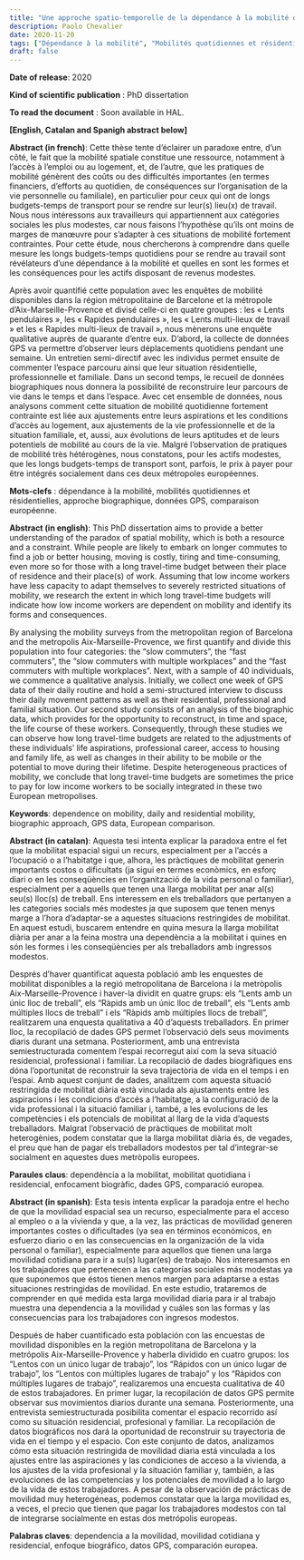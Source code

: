 ```yaml
---
title: "Une approche spatio-temporelle de la dépendance à la mobilité dans les métropoles de Barcelone et d’Aix-Marseille-Provence"
description: Paolo Chevalier
date: 2020-11-20 
tags: ["Dépendance à la mobilité", "Mobilités quotidiennes et résidentielles", "Approche biographique", "Données GPS", "Comparaison européenne"]
draft: false
---
```


**Date of release**: 2020

**Kind of scientific publication** : PhD dissertation

**To read the document** : Soon available in HAL.  

**[English, Catalan and Spanigh abstract below]**


**Abstract (in french)**: Cette thèse tente d’éclairer un paradoxe entre, d’un côté, le fait que la mobilité spatiale constitue une ressource, notamment à l’accès à l’emploi ou au logement, et, de l’autre, que les pratiques de mobilité génèrent des coûts ou des difficultés importantes (en termes financiers, d’efforts au quotidien, de conséquences sur l’organisation de la vie personnelle ou familiale), en particulier pour ceux qui ont de longs budgets-temps de transport pour se rendre sur leur(s) lieu(x) de travail. Nous nous intéressons aux travailleurs qui appartiennent aux catégories sociales les plus modestes, car nous faisons l’hypothèse qu’ils ont moins de marges de manœuvre pour s’adapter à ces situations de mobilité fortement contraintes. Pour cette étude, nous chercherons à comprendre dans quelle mesure les longs budgets-temps quotidiens pour se rendre au travail sont révélateurs d’une dépendance à la mobilité et quelles en sont les formes et les conséquences pour les actifs disposant de revenus modestes.

Après avoir quantifié cette population avec les enquêtes de mobilité disponibles dans la région métropolitaine de Barcelone et la métropole d’Aix-Marseille-Provence et divisé celle-ci en quatre groupes : les « Lents pendulaires », les « Rapides pendulaires », les « Lents multi-lieux de travail » et les « Rapides multi-lieux de travail », nous mènerons une enquête qualitative auprès de quarante d’entre eux. D’abord, la collecte de données GPS va permettre d’observer leurs déplacements quotidiens pendant une semaine. Un entretien semi-directif avec les individus permet ensuite de commenter l’espace parcouru ainsi que leur situation résidentielle, professionnelle et familiale. Dans un second temps, le recueil de données biographiques nous donnera la possibilité de reconstruire leur parcours de vie dans le temps et dans l’espace. Avec cet ensemble de données, nous analysons comment cette situation de mobilité quotidienne fortement contrainte est liée aux ajustements entre leurs aspirations et les conditions d’accès au logement, aux ajustements de la vie professionnelle et de la situation familiale, et, aussi, aux évolutions de leurs aptitudes et de leurs potentiels de mobilité au cours de la vie. Malgré l’observation de pratiques de mobilité très hétérogènes, nous constatons, pour les actifs modestes, que les longs budgets-temps de transport sont, parfois, le prix à payer pour être intégrés socialement dans ces deux métropoles européennes.

**Mots-clefs** : dépendance à la mobilité, mobilités quotidiennes et résidentielles, approche biographique, données GPS, comparaison européenne.


**Abstract (in english)**: This PhD dissertation aims to provide a better understanding of the paradox of spatial mobility, which is both a resource and a constraint. While people are likely to embark on longer commutes to find a job or better housing, moving is costly, tiring and time-consuming, even more so for those with a long travel-time budget between their place of residence and their place(s) of work. Assuming that low income workers have less capacity to adapt themselves to severely restricted situations of mobility, we research the extent in which long travel-time budgets will indicate how low income workers are dependent on mobility and identify its forms and consequences. 

By analysing the mobility surveys from the metropolitan region of Barcelona and the metropolis Aix-Marseille-Provence, we first quantify and divide this population into four categories: the “slow commuters”, the “fast commuters”, the “slow commuters with multiple workplaces” and the “fast commuters with multiple workplaces”. Next, with a sample of 40 individuals, we commence a qualitative analysis. Initially, we collect one week of GPS data of their daily routine and hold a semi-structured interview to discuss their daily movement patterns as well as their residential, professional and familial situation. Our second study consists of an analysis of the biographic data, which provides for the opportunity to reconstruct, in time and space, the life course of these workers. Consequently, through these studies we can observe how long travel-time budgets are related to the adjustments of these individuals’ life aspirations, professional career, access to housing and family life, as well as changes in their ability to be mobile or the potential to move during their lifetime. Despite heterogeneous practices of mobility, we conclude that long travel-time budgets are sometimes the price to pay for low income workers to be socially integrated in these two European metropolises.

**Keywords**: dependence on mobility, daily and residential mobility, biographic approach, GPS data, European comparison.


**Abstract (in catalan)**: Aquesta tesi intenta explicar la paradoxa entre el fet que la mobilitat espacial sigui un recurs, especialment per a l’accés a l’ocupació o a l’habitatge i que, alhora, les pràctiques de mobilitat generin importants costos o dificultats (ja sigui en termes econòmics, en esforç diari o en les conseqüències en l’organització de la vida personal o familiar), especialment per a aquells que tenen una llarga mobilitat per anar al(s) seu(s) lloc(s) de treball. Ens interessem en els treballadors que pertanyen a les categories socials més modestes ja que suposem que tenen menys marge a l’hora d’adaptar-se a aquestes situacions restringides de mobilitat. En aquest estudi, buscarem entendre en quina mesura la llarga mobilitat diària per anar a la feina mostra una dependència a la mobilitat i quines en són les formes i les conseqüències per als treballadors amb ingressos modestos.

Després d’haver quantificat aquesta població amb les enquestes de mobilitat disponibles a la regió metropolitana de Barcelona i la metròpolis Aix-Marseille-Provence i haver-la dividit en quatre grups: els “Lents amb un únic lloc de treball”, els “Ràpids amb un únic lloc de treball”, els “Lents amb múltiples llocs de treball” i els “Ràpids amb múltiples llocs de treball”, realitzarem una enquesta qualitativa a 40 d’aquests treballadors. En primer lloc, la recopilació de dades GPS permet l’observació dels seus moviments diaris durant una setmana. Posteriorment, amb una entrevista semiestructurada comentem l’espai recorregut així com la seva situació residencial, professional i familiar. La recopilació de dades biogràfiques ens dóna l’oportunitat de reconstruir la seva trajectòria de vida en el temps i en l’espai. Amb aquest conjunt de dades, analitzem com aquesta situació restringida de mobilitat diària està vinculada als ajustaments entre les aspiracions i les condicions d’accés a l’habitatge, a la configuració de la vida professional i la situació familiar i, també, a les evolucions de les competències i els potencials de mobilitat al llarg de la vida d’aquests treballadors. Malgrat l’observació de pràctiques de mobilitat molt heterogènies, podem constatar que la llarga mobilitat diària és, de vegades, el preu que han de pagar els treballadors modestos per tal d’integrar-se socialment en aquestes dues metròpolis europees.

**Paraules claus**: dependència a la mobilitat, mobilitat quotidiana i residencial, enfocament biogràfic, dades GPS, comparació europea.


**Abstract (in spanish)**: Esta tesis intenta explicar la paradoja entre el hecho de que la movilidad espacial sea un recurso, especialmente para el acceso al empleo o a la vivienda y que, a la vez, las prácticas de movilidad generen importantes costes o dificultades (ya sea en términos económicos, en esfuerzo diario o en las consecuencias en la organización de la vida personal o familiar), especialmente para aquellos que tienen una larga movilidad cotidiana para ir a su(s) lugar(es) de trabajo. Nos interesamos en los trabajadores que pertenecen a las categorías sociales más modestas ya que suponemos que éstos tienen menos margen para adaptarse a estas situaciones restringidas de movilidad. En este estudio, trataremos de comprender en qué medida esta larga movilidad diaria para ir al trabajo muestra una dependencia a la movilidad y cuáles son las formas y las consecuencias para los trabajadores con ingresos modestos. 

Después de haber cuantificado esta población con las encuestas de movilidad disponibles en la región metropolitana de Barcelona y la metrópolis Aix-Marseille-Provence y haberla dividido en cuatro grupos: los “Lentos con un único lugar de trabajo”, los “Rápidos con un único lugar de trabajo”, los “Lentos con múltiples lugares de trabajo” y los “Rápidos con múltiples lugares de trabajo”, realizaremos una encuesta cualitativa de 40 de estos trabajadores. En primer lugar, la recopilación de datos GPS permite observar sus movimientos diarios durante una semana. Posteriormente, una entrevista semiestructurada posibilita comentar el espacio recorrido así como su situación residencial, profesional y familiar. La recopilación de datos biográficos nos dará la oportunidad de reconstruir su trayectoria de vida en el tiempo y el espacio. Con este conjunto de datos, analizamos cómo esta situación restringida de movilidad diaria está vinculada a los ajustes entre las aspiraciones y las condiciones de acceso a la vivienda, a los ajustes de la vida profesional y la situación familiar y, también, a las evoluciones de las competencias y los potenciales de movilidad a lo largo de la vida de estos trabajadores. A pesar de la observación de prácticas de movilidad muy heterogéneas, podemos constatar que la larga movilidad es, a veces, el precio que tienen que pagar los trabajadores modestos con tal de integrarse socialmente en estas dos metrópolis europeas.

**Palabras claves**: dependencia a la movilidad, movilidad cotidiana y residencial, enfoque biográfico, datos GPS, comparación europea.

